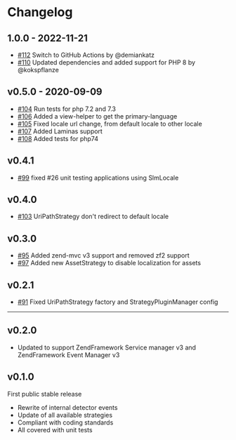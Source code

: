 Changelog
===

1.0.0 - 2022-11-21
---
* [#112](https://github.com/basz/SlmLocale/pull/112) Switch to GitHub Actions by @demiankatz
* [#110](https://github.com/basz/SlmLocale/pull/110) Updated dependencies and added support for PHP 8 by @kokspflanze

v0.5.0 - 2020-09-09
---
 * [#104](https://github.com/basz/SlmLocale/pull/104) Run tests for php 7.2 and 7.3
 * [#106](https://github.com/basz/SlmLocale/pull/106) Added a view-helper to get the primary-language
 * [#105](https://github.com/basz/SlmLocale/pull/105) Fixed locale url change, from default locale to other locale
 * [#107](https://github.com/basz/SlmLocale/pull/107) Added Laminas support
 * [#108](https://github.com/basz/SlmLocale/pull/108) Added tests for php74

v0.4.1
---
 * [#99](https://github.com/basz/SlmLocale/pull/99) fixed #26 unit testing applications using SlmLocale

v0.4.0
---
 * [#103](https://github.com/basz/SlmLocale/pull/103) UriPathStrategy don't redirect to default locale

v0.3.0
---
 * [#95](https://github.com/basz/SlmLocale/pull/95) Added zend-mvc v3 support and removed zf2 support
 * [#97](https://github.com/basz/SlmLocale/pull/97) Added new AssetStrategy to disable localization for assets

v0.2.1
---
 * [#91](https://github.com/basz/SlmLocale/pull/91) Fixed UriPathStrategy factory and StrategyPluginManager config

---

v0.2.0
---
 * Updated to support ZendFramework Service manager v3 and ZendFramework Event Manager v3

v0.1.0
---
First public stable release

 * Rewrite of internal detector events
 * Update of all available strategies
 * Compliant with coding standards
 * All covered with unit tests
